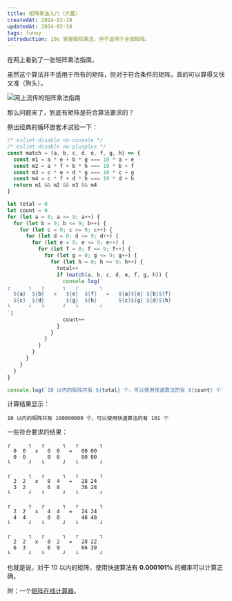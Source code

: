 ```yaml
---
title: 矩阵乘法入门（大雾）
createdAt: 2024-02-18
updatedAt: 2024-02-18
tags: funny
introduction: 10s 掌握矩阵乘法，但不适用于全部矩阵。
---
```


在网上看到了一张矩阵乘法指南。

虽然这个算法并不适用于所有的矩阵，但对于符合条件的矩阵，真的可以算得又快又准（狗头）。

![网上流传的矩阵乘法指南](misleading-matrix-multiplication.png)

那么问题来了，到底有矩阵是符合算法要求的？

祭出经典的循环嵌套术试验一下：

```js
/* eslint-disable no-console */
/* eslint-disable no-plusplus */
const match = (a, b, c, d, e, f, g, h) => {
  const m1 = a * e + b * g === 10 * a + e
  const m2 = a * f + b * h === 10 * b + f
  const m3 = c * e + d * g === 10 * c + g
  const m4 = c * f + d * h === 10 * d + h
  return m1 && m2 && m3 && m4
}

let total = 0
let count = 0
for (let a = 0; a <= 9; a++) {
  for (let b = 0; b <= 9; b++) {
    for (let c = 0; c <= 9; c++) {
      for (let d = 0; d <= 9; d++) {
        for (let e = 0; e <= 9; e++) {
          for (let f = 0; f <= 9; f++) {
            for (let g = 0; g <= 9; g++) {
              for (let h = 0; h <= 9; h++) {
                total++
                if (match(a, b, c, d, e, f, g, h)) {
                  console.log(`
┌      ┐   ┌      ┐   ┌       ┐
  ${a}  ${b}   x   ${e}  ${f}   =   ${a}${e} ${b}${f} 
  ${c}  ${d}       ${g}  ${h}       ${c}${g} ${d}${h} 
└      ┘   └      ┘   └       ┘
`)
                  count++
                }
              }
            }
          }
        }
      }
    }
  }
}

console.log(`10 以内的矩阵共有 ${total} 个，可以使用快速算法的有 ${count} 个`)
```

计算结果显示：

```plain
10 以内的矩阵共有 100000000 个，可以使用快速算法的有 101 个
```

一些符合要求的结果：

```plain
┌      ┐   ┌      ┐   ┌       ┐
  0  0   x   0  0   =   00 00
  0  0       0  0       00 00
└      ┘   └      ┘   └       ┘

┌      ┐   ┌      ┐   ┌       ┐
  2  2   x   8  4   =   28 24
  3  2       6  8       36 28
└      ┘   └      ┘   └       ┘

┌      ┐   ┌      ┐   ┌       ┐
  2  2   x   4  4   =   24 24
  4  4       8  8       48 48
└      ┘   └      ┘   └       ┘

┌      ┐   ┌      ┐   ┌       ┐
  2  2   x   8  2   =   28 22
  6  3       6  9       66 39
└      ┘   └      ┘   └       ┘
```

也就是说，对于 10 以内的矩阵，使用快速算法有 **0.000101%** 的概率可以计算正确。

附：一个[矩阵在线计算器](https://matrixcalc.org/zh-CN/)。
